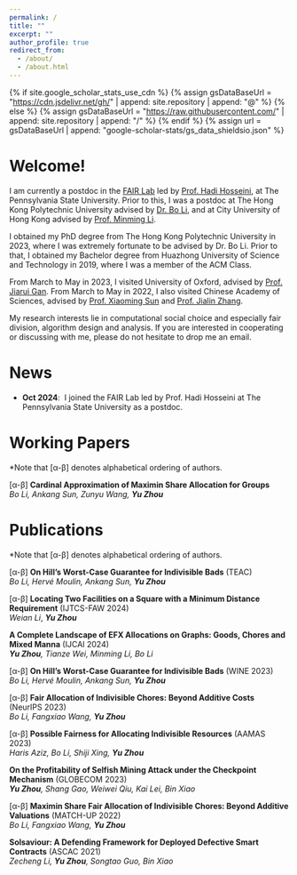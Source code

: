 ```yaml
---
permalink: /
title: ""
excerpt: ""
author_profile: true
redirect_from: 
  - /about/
  - /about.html
---
```


{% if site.google_scholar_stats_use_cdn %}
{% assign gsDataBaseUrl = "https://cdn.jsdelivr.net/gh/" | append: site.repository | append: "@" %}
{% else %}
{% assign gsDataBaseUrl = "https://raw.githubusercontent.com/" | append: site.repository | append: "/" %}
{% endif %}
{% assign url = gsDataBaseUrl | append: "google-scholar-stats/gs_data_shieldsio.json" %}

<span class='anchor' id='about-me'></span>

# Welcome! 
I am currently a postdoc in the [FAIR Lab](https://sites.google.com/view/fairailab) led by [Prof. Hadi Hosseini](https://faculty.ist.psu.edu/hadi/index.html), at The Pennsylvania State University. 
Prior to this, I was a postdoc at The Hong Kong Polytechnic University advised by [Dr. Bo Li](https://www4.comp.polyu.edu.hk/~bo2li/), and at City University of Hong Kong advised by [Prof. Minming Li](https://www.cs.cityu.edu.hk/~minmli/). 

I obtained my PhD degree from The Hong Kong Polytechnic University in 2023, where I was extremely fortunate to be advised by Dr. Bo Li. 
Prior to that, I obtained my Bachelor degree from Huazhong University of Science and Technology in 2019, where I was a member of the ACM Class. 

From March to May in 2023, I visited University of Oxford, advised by [Prof. Jiarui Gan](https://jgan.xyz/). From March to May in 2022, I also visited Chinese Academy of Sciences, advised by [Prof. Xiaoming Sun](http://english.ict.cas.cn/people/scien/bln/202303/t20230315_328241.html) and [Prof. Jialin Zhang](http://english.ict.cas.cn/people/scien/bln/202303/t20230315_328233.html). 

My research interests lie in computational social choice and especially fair division, algorithm design and analysis.
If you are interested in cooperating or discussing with me, please do not hesitate to drop me an email. 

# News
- **Oct 2024**: &nbsp;I joined the FAIR Lab led by Prof. Hadi Hosseini at The Pennsylvania State University as a postdoc.

# Working Papers
*Note that [&alpha;-&beta;] denotes alphabetical ordering of authors. 

[&alpha;-&beta;] **Cardinal Approximation of Maximin Share Allocation for Groups**  
*Bo Li, Ankang Sun, Zunyu Wang, **Yu Zhou***

# Publications
*Note that [&alpha;-&beta;] denotes alphabetical ordering of authors. 

[&alpha;-&beta;] **On Hill’s Worst-Case Guarantee for Indivisible Bads** (TEAC)  
*Bo Li, Hervé Moulin, Ankang Sun, **Yu Zhou*** 

[&alpha;-&beta;] **Locating Two Facilities on a Square with a Minimum Distance Requirement** (IJTCS-FAW 2024)  
*Weian Li*, ***Yu Zhou***

**A Complete Landscape of EFX Allocations on Graphs: Goods, Chores and Mixed Manna** (IJCAI 2024)  
***Yu Zhou**, Tianze Wei, Minming Li, Bo Li*

[&alpha;-&beta;] **On Hill’s Worst-Case Guarantee for Indivisible Bads** (WINE 2023)  
*Bo Li, Hervé Moulin, Ankang Sun, **Yu Zhou***

[&alpha;-&beta;] **Fair Allocation of Indivisible Chores: Beyond Additive Costs** (NeurIPS 2023)  
*Bo Li, Fangxiao Wang, **Yu Zhou***

[&alpha;-&beta;] **Possible Fairness for Allocating Indivisible Resources** (AAMAS 2023)  
*Haris Aziz, Bo Li, Shiji Xing, **Yu Zhou***

**On the Profitability of Selfish Mining Attack under the Checkpoint Mechanism** (GLOBECOM 2023)  
***Yu Zhou**, Shang Gao, Weiwei Qiu, Kai Lei, Bin Xiao*

[&alpha;-&beta;] **Maximin Share Fair Allocation of Indivisible Chores: Beyond Additive Valuations** (MATCH-UP 2022)  
*Bo Li, Fangxiao Wang, **Yu Zhou***

**Solsaviour: A Defending Framework for Deployed Defective Smart Contracts** (ASCAC 2021)  
*Zecheng Li, **Yu Zhou**, Songtao Guo, Bin Xiao*
